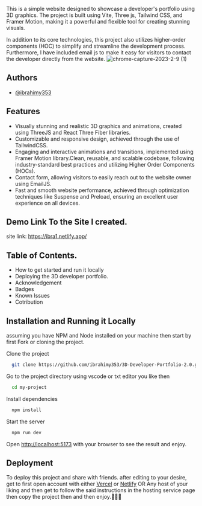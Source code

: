 This is a simple website designed to showcase a developer's portfolio using 3D graphics. The project is built using Vite, Three js, Tailwind CSS, and Framer Motion, making it a powerful and flexible tool for creating stunning visuals.

In addition to its core technologies, this project also utilizes higher-order components (HOC) to simplify and streamline the development process. Furthermore,  I have included email js to make it easy for visitors to contact the developer directly from the website.
![chrome-capture-2023-2-9 (1)](https://user-images.githubusercontent.com/85551204/224000357-dc93ba09-b5f6-4e29-9ea7-58ba7025019d.gif)

## Authors

- [@ibrahimy353](https://ibrahim-yusuf.netlify.app)


## Features  

- Visually stunning and realistic 3D graphics and animations, created using ThreeJS and React Three Fiber libraries.
- Customizable and responsive design, achieved through the use of TailwindCSS.
- Engaging and interactive animations and transitions, implemented using Framer Motion library.Clean, reusable, and scalable codebase, following industry-standard best practices and utilizing Higher Order Components (HOCs).
- Contact form, allowing visitors to easily reach out to the website owner using EmailJS.
- Fast and smooth website performance, achieved through optimization techniques like Suspense and Preload, ensuring an excellent user experience on all devices.

## Demo Link To the Site I created.

site link: https://ibra1.netlify.app/

## Table of Contents.

* How to get started and run it locally
* Deploying the 3D developer portfolio.
* Acknowledgement
* Badges
* Known Issues
* Cotribution

## Installation and Running it Locally
assuming you have NPM and Node installed on your machine then start by first Fork or cloning the project.

Clone the project

```bash
  git clone https://github.com/ibrahimy353/3D-Developer-Portfolio-2.0.git
```

Go to the project directory using vscode or txt editor you like then

```bash
  cd my-project
```

Install dependencies

```bash
  npm install
```

Start the server

```bash
  npm run dev
```

Open [http://localhost:5173](http://localhost:5173/) with your browser to see the result and enjoy.
## Deployment

To deploy this project and share with friends. after editing to your desire, get to first open account with either [Vercel](https://vercel.com) or [Netlify](http://netlify.com/) OR Any host of your liking and then get to follow the said instructions in the hosting service page then copy the project then and then enjoy.🎉🧨✨
